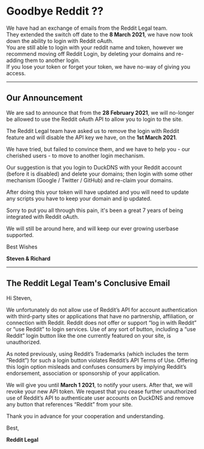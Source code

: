 # Goodbye Reddit ??

We have had an exchange of emails from the Reddit Legal team.  
They extended the switch off date to the **8 March 2021**, we have now took down the ability to login with Reddit oAuth.  
You are still able to login with your reddit name and token, however we recommend moving off Reddit Login, by deleting your domains and re-adding them to another login.  
If you lose your token or forget your token, we have no-way of giving you access.

---

## Our Announcement

We are sad to announce that from the **28 February 2021**, we will no-longer be allowed to use the Reddit oAuth API to allow you to login to the site.

The Reddit Legal team have asked us to remove the login with Reddit feature and will disable the API key we have, on the **1st March 2021**.

We have tried, but failed to convince them, and we have to help you - our cherished users - to move to another login mechanism.

Our suggestion is that you login to DuckDNS with your Reddit account (before it is disabled) and delete your domains; then login with some other mechanism (Google / Twitter / GitHub) and re-claim your domains.

After doing this your token will have updated and you will need to update any scripts you have to keep your domain and ip updated.

Sorry to put you all through this pain, it's been a great 7 years of being integrated with Reddit oAuth.

We will still be around here, and will keep our ever growing userbase supported.

Best Wishes

**Steven & Richard**

---

## The Reddit Legal Team's Conclusive Email

Hi Steven,

We unfortunately do not allow use of Reddit’s API for account authentication with third-party sites or applications that have no partnership, affiliation, or connection with Reddit. Reddit does not offer or support “log in with Reddit” or “use Reddit” to login services. Use of any sort of button, including a “use Reddit” login button like the one currently featured on your site, is unauthorized.

As noted previously, using Reddit’s Trademarks (which includes the term “Reddit”) for such a login button violates Reddit’s API Terms of Use. Offering this login option misleads and confuses consumers by implying Reddit’s endorsement, association or sponsorship of your application.

We will give you until **March 1 2021**, to notify your users. After that, we will revoke your new API token. We request that you cease further unauthorized use of Reddit’s API to authenticate user accounts on DuckDNS and remove any button that references “Reddit” from your site.

Thank you in advance for your cooperation and understanding.

Best,

**Reddit Legal**

